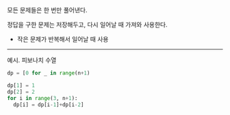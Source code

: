 모든 문제들은 한 번만 풀어낸다.

정답을 구한 문제는 저장해두고, 다시 일어날 때 가져와 사용한다.


- 작은 문제가 반복해서 일어날 때 사용

---
예시. 피보나치 수열
```python
dp = [0 for _ in range(n+1)

dp[1] = 1
dp[2] = 2
for i in range(3, n+1):
  dp[i] = dp[i-1]+dp[i-2]
```
